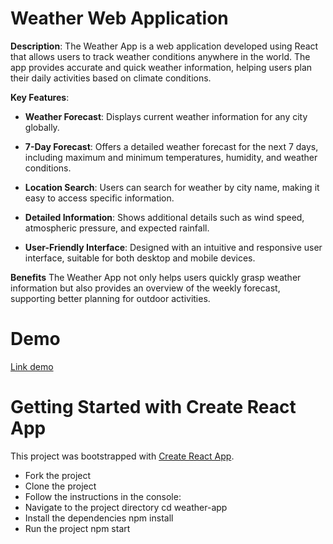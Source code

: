 # Weather Web Application

**Description**: The Weather App is a web application developed using React that allows users to track weather conditions anywhere in the world. The app provides accurate and quick weather information, helping users plan their daily activities based on climate conditions.

**Key Features**:

- **Weather Forecast**: Displays current weather information for any city globally.
- **7-Day Forecast**: Offers a detailed weather forecast for the next 7 days, including maximum and minimum temperatures, humidity, and weather conditions.
- **Location Search**: Users can search for weather by city name, making it easy to access specific information.
- **Detailed Information**: Shows additional details such as wind speed, atmospheric pressure, and expected rainfall.

- **User-Friendly Interface**: Designed with an intuitive and responsive user interface, suitable for both desktop and mobile devices.

**Benefits**
The Weather App not only helps users quickly grasp weather information but also provides an overview of the weekly forecast, supporting better planning for outdoor activities.

# Demo

[Link demo](https://weatherhub-app.vercel.app/)

# Getting Started with Create React App

This project was bootstrapped with [Create React App](https://github.com/facebook/create-react-app).

- Fork the project
- Clone the project
- Follow the instructions in the console:
- Navigate to the project directory cd weather-app
- Install the dependencies npm install
- Run the project npm start
